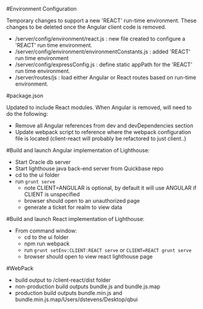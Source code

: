 
#Environment Configuration

Temporary changes to support a new 'REACT' run-time environment.  These changes to be deleted once the Angular client code is removed.

* /server/config/environment/react.js : new file created to configure a 'REACT' run time environment.
* /server/config/environment/environmentConstants.js : added 'REACT' run time environment 
* /server/config/expressConfig.js : define static appPath for the 'REACT' run time environment.  
* /server/routes/js : load either Angular or React routes based on run-time environment.
 
#package.json   
 
Updated to include React modules.  When Angular is removed, will need to do the following:

* Remove all Angular references from dev and devDependencies section
* Update webpack script to reference where the webpack configuration file is located (client-react will probably be refactored to just client..)

#Build and launch Angular implementation of Lighthouse:   
 
* Start Oracle db server
* Start lighthouse java back-end server from Quickbase repo
* cd to the ui folder
* run `grunt serve`
    - note CLIENT=ANGULAR is optional, by default it will use ANGULAR if CLIENT is unspecified
    - browser should open to an unauthorized page
    - generate a ticket for realm to view data

#Build and launch React implementation of Lighthouse:
 
* From command window:
    * cd to the ui folder
    * npm run webpack
    * run  `grunt setEnv:CLIENT:REACT serve` or `CLIENT=REACT grunt serve`
    * browser should open to view react lighthouse page
    
#WebPack
      
* build output to /client-react/dist folder
* non-production build outputs bundle.js and bundle.js.map
* production build outputs bundle.min.js and bundle.min.js.map/Users/dstevens/Desktop/qbui